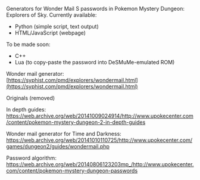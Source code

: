 Generators for Wonder Mail S passwords in Pokemon Mystery Dungeon: Explorers of Sky. Currently available:

- Python (simple script, text output)
- HTML/JavaScript (webpage)

To be made soon:

- C++
- Lua (to copy-paste the password into DeSMuMe-emulated ROM)

Wonder mail generator: [https://syphist.com/pmd/explorers/wondermail.html](https://syphist.com/pmd/explorers/wondermail.html)

Originals (removed)

In depth guides: https://web.archive.org/web/20141009024914/http://www.upokecenter.com/content/pokemon-mystery-dungeon-2-in-depth-guides

Wonder mail generator for Time and Darkness: https://web.archive.org/web/20141010110725/http://www.upokecenter.com/games/dungeon2/guides/wondermail.php

Password algorithm: https://web.archive.org/web/20140806123203mp_/http://www.upokecenter.com/content/pokemon-mystery-dungeon-passwords
